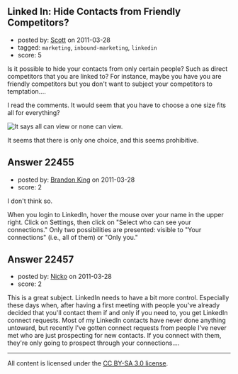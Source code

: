 ## Linked In: Hide Contacts from Friendly Competitors?

- posted by: [Scott](https://stackexchange.com/users/-1/6594-scott) on 2011-03-28
- tagged: `marketing`, `inbound-marketing`, `linkedin`
- score: 5

Is it possible to hide your contacts from only certain people? Such as direct competitors that you are linked to? For instance, maybe you have you are friendly competitors but you don't want to subject your competitors to temptation....

I read the comments. It would seem that you have to choose a one size fits all for everything?

![It says all can view or none can view.][1]


  [1]: http://i.stack.imgur.com/QxSrp.jpg

It seems that there is only one choice, and this seems prohibitive. 


## Answer 22455

- posted by: [Brandon King](https://stackexchange.com/users/-1/5722-brandon-king) on 2011-03-28
- score: 2

I don't think so.

When you login to LinkedIn, hover the mouse over your name in the upper right.  Click on Settings, then click on "Select who can see your connections."  Only two possibilities are presented:  visible to "Your connections" (i.e., all of them) or "Only you."  



  


## Answer 22457

- posted by: [Nicko](https://stackexchange.com/users/-1/7870-nicko) on 2011-03-28
- score: 2

This is a great subject.  LinkedIn needs to have a bit more control.  Especially these days when, after having a first meeting with people you've already decided that you'll contact them if and only if you need to, you get LinkedIn connect requests.  Most of my LinkedIn contacts have never done anything untoward, but recently I've gotten connect requests from people I've never met who are just prospecting for new contacts. If you connect with them, they're only going to prospect through your connections....



---

All content is licensed under the [CC BY-SA 3.0 license](https://creativecommons.org/licenses/by-sa/3.0/).
